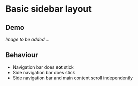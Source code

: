 # Basic sidebar layout

## Demo
<!-- https://codepen.io/themindstorm/pen/KKwyQLW?editors=1100 -->

<!-- Inset image -->
*Image to be added ...*

## Behaviour
- Navigation bar does **not** stick
- Side navigation bar does stick
- Side navigation bar and main content scroll independently